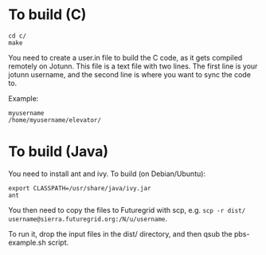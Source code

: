 To build (C)
============

```
cd c/
make
```

You need to create a user.in file to build the C code, as it gets
compiled remotely on Jotunn. This file is a text file with two
lines. The first line is your jotunn username, and the second line is
where you want to sync the code to.

Example:

```
myusername
/home/myusername/elevator/
```

To build (Java)
===============

You need to install ant and ivy. To build (on Debian/Ubuntu):

```
export CLASSPATH=/usr/share/java/ivy.jar
ant
```

You then need to copy the files to Futuregrid with scp, e.g. `scp -r
dist/ username@sierra.futuregrid.org:/N/u/username`.

To run it, drop the input files in the dist/ directory, and then qsub
the pbs-example.sh script. 